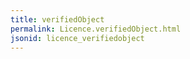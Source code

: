 ```yaml
---
title: verifiedObject
permalink: Licence.verifiedObject.html
jsonid: licence_verifiedobject
---
```

